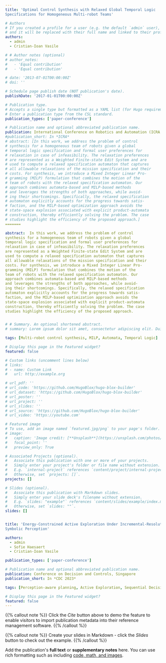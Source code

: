 ```yaml
---
title: 'Optimal Control Synthesis with Relaxed Global Temporal Logic
Specifications for Homogeneous Multi-robot Teams'

# Authors
# If you created a profile for a user (e.g. the default `admin` user), write the username (folder name) here
# and it will be replaced with their full name and linked to their profile.
authors:
  - admin
  - Cristian-Ioan Vasile

# # Author notes (optional)
# author_notes:
#   - 'Equal contribution'
#   - 'Equal contribution'

# date: '2013-07-01T00:00:00Z'
# doi: ''

# Schedule page publish date (NOT publication's date).
publishDate: '2017-01-01T00:00:00Z'

# Publication type.
# Accepts a single type but formatted as a YAML list (for Hugo requirements).
# Enter a publication type from the CSL standard.
publication_types: ['paper-conference']

# Publication name and optional abbreviated publication name.
publication: International Conference on Robotics and Automation (ICRA 2024), Yokohama, Japan 
#publication_short: In *ICRA*
# abstract: [In this work, we address the problem of control
# synthesis for a homogeneous team of robots given a global
# temporal logic specification and formal user preferences for
# relaxation in case of infeasibility. The relaxation preferences
# are represented as a Weighted Finite-state Edit System and are
# used to compute a relaxed specification automaton that captures
# all allowable relaxations of the mission specification and their
# costs. For synthesis, we introduce a Mixed Integer Linear Pro-
# gramming (MILP) formulation that combines the motion of the
# team of robots with the relaxed specification automaton. Our
# approach combines automata-based and MILP-based methods
# and leverages the strengths of both approaches, while avoid-
# ing their shortcomings. Specifically, the relaxed specification
# automaton explicitly accounts for the progress towards satis-
# faction, and the MILP-based optimization approach avoids the
# state-space explosion associated with explicit product-automata
# construction, thereby efficiently solving the problem. The case
# studies highlight the efficiency of the proposed approach.]
=======

abstract:  In this work, we address the problem of control
synthesis for a homogeneous team of robots given a global
temporal logic specification and formal user preferences for
relaxation in case of infeasibility. The relaxation preferences
are represented as a Weighted Finite-state Edit System and are
used to compute a relaxed specification automaton that captures
all allowable relaxations of the mission specification and their
costs. For synthesis, we introduce a Mixed Integer Linear Pro-
gramming (MILP) formulation that combines the motion of the
team of robots with the relaxed specification automaton. Our
approach combines automata-based and MILP-based methods
and leverages the strengths of both approaches, while avoid-
ing their shortcomings. Specifically, the relaxed specification
automaton explicitly accounts for the progress towards satis-
faction, and the MILP-based optimization approach avoids the
state-space explosion associated with explicit product-automata
construction, thereby efficiently solving the problem. The case
studies highlight the efficiency of the proposed approach.


# # Summary. An optional shortened abstract.
# summary: Lorem ipsum dolor sit amet, consectetur adipiscing elit. Duis posuere tellus ac convallis placerat. Proin tincidunt magna sed ex sollicitudin condimentum.

tags: [Multi-robot control synthesis, MILP, Automata, Temporal Logic]

# Display this page in the Featured widget?
featured: false

# Custom links (uncomment lines below)
# links:
# - name: Custom Link
#   url: http://example.org

# url_pdf: ''
# url_code: 'https://github.com/HugoBlox/hugo-blox-builder'
# url_dataset: 'https://github.com/HugoBlox/hugo-blox-builder'
# url_poster: ''
# url_project: ''
# url_slides: ''
# url_source: 'https://github.com/HugoBlox/hugo-blox-builder'
# url_video: 'https://youtube.com'

# Featured image
# To use, add an image named `featured.jpg/png` to your page's folder.
# image:
#   caption: 'Image credit: [**Unsplash**](https://unsplash.com/photos/pLCdAaMFLTE)'
#   focal_point: ''
#   preview_only: True

# Associated Projects (optional).
#   Associate this publication with one or more of your projects.
#   Simply enter your project's folder or file name without extension.
#   E.g. `internal-project` references `content/project/internal-project/index.md`.
#   Otherwise, set `projects: []`.
projects: []

# Slides (optional).
#   Associate this publication with Markdown slides.
#   Simply enter your slide deck's filename without extension.
#   E.g. `slides: "example"` references `content/slides/example/index.md`.
#   Otherwise, set `slides: ""`.
slides: []


title: 'Energy-Constrained Active Exploration Under Incremental-Resolution
Symbolic Perception'

authors:
  - admin
  - Sofie Haesaert
  - Cristian-Ioan Vasile

publication_types: ['paper-conference']

# Publication name and optional abbreviated publication name.
publication: Conference on Decision and Controls, Singapore 
publication_short: In *CDC 2023*

tags: [Perception-aware planning, Active Exploration, Sequential Decision-making]

# Display this page in the Featured widget?
featured: false
---
```



{{% callout note %}}
Click the _Cite_ button above to demo the feature to enable visitors to import publication metadata into their reference management software.
{{% /callout %}}

{{% callout note %}}
Create your slides in Markdown - click the _Slides_ button to check out the example.
{{% /callout %}}

Add the publication's **full text** or **supplementary notes** here. You can use rich formatting such as including [code, math, and images](https://docs.hugoblox.com/content/writing-markdown-latex/).



